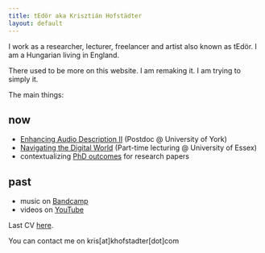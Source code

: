 ```yaml
---
title: tEdör aka Krisztián Hofstädter
layout: default
---
```


I work as a researcher, lecturer, freelancer and artist also known as tEdör. I am a Hungarian living in England. 

There used to be more on this website. I am remaking it. I am trying to simply it. 

The main things:

## now
- [Enhancing Audio Description II](https://enhancingaudiodescription.com/) (Postdoc @ University of York)
- [Navigating the Digital World](https://github.com/khofstadter/CS220AU) (Part-time lecturing @ University of Essex)
- contextualizing [PhD outcomes](https://www.researchgate.net/publication/368365376_Developing_Brain-Computer_Music_Interfaces_for_Meditation) for research papers

## past
- music on [Bandcamp](https://tedor.bandcamp.com/)
- videos on [YouTube](https://www.youtube.com/@krishofstadter/videos)

Last CV [here](assets/doc/Hofstadter-cv-2023.pdf). 

You can contact me on kris[at]khofstadter[dot]com